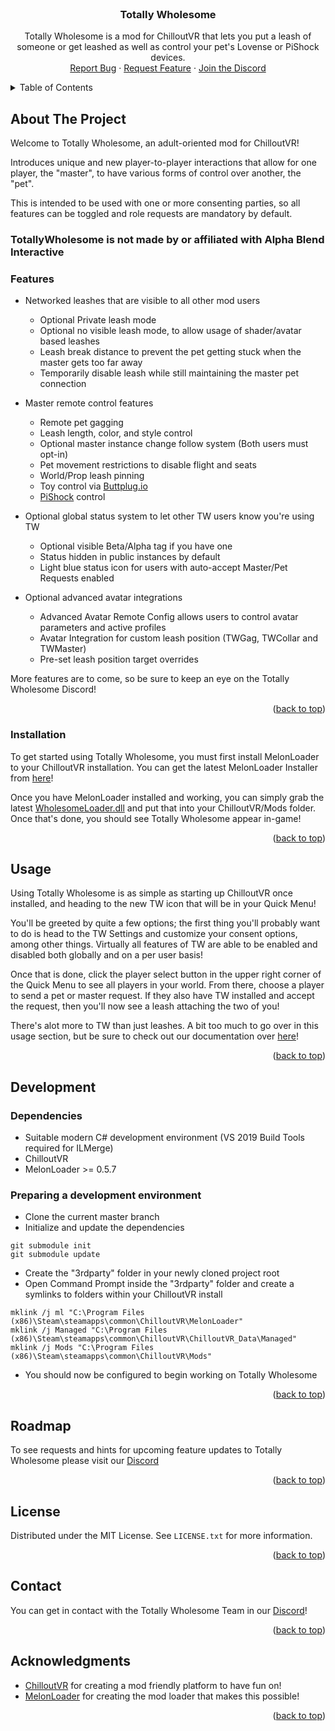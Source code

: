 <!-- PROJECT LOGO -->
<br />
<div align="center">
<h3 align="center">Totally Wholesome</h3>

  <p align="center">
    Totally Wholesome is a mod for ChilloutVR that lets you put a leash of someone or get leashed as well as control your pet's Lovense or PiShock devices.
    <br />
    <a href="https://github.com/TotallyWholesomeVRC/TotallyWholesome/issues">Report Bug</a>
    ·
    <a href="https://github.com/TotallyWholesomeVRC/TotallyWholesome/issues">Request Feature</a>
    ·
    <a href="https://discord.gg/sh5zmYrRnV">Join the Discord</a>
  </p>
</div>

<!-- TABLE OF CONTENTS -->
<details>
  <summary>Table of Contents</summary>
  <ol>
    <li>
      <a href="#about-the-project">About The Project</a>
    </li>
    <li><a href="#features">Features</a></li>
    <li><a href="#installation">Installation</a></li>
    <li><a href="#usage">Usage</a></li>
    <li><a href="#development">Development</a></li>
    <li><a href="#roadmap">Roadmap</a></li>
    <li><a href="#license">License</a></li>
    <li><a href="#contact">Contact</a></li>
    <li><a href="#acknowledgments">Acknowledgments</a></li>
  </ol>
</details>



<!-- ABOUT THE PROJECT -->
## About The Project

Welcome to Totally Wholesome, an adult-oriented mod for ChilloutVR!

Introduces unique and new player-to-player interactions that allow for one player, the "master", to have various forms of control over another, the "pet".

This is intended to be used with one or more consenting parties, so all features can be toggled and role requests are mandatory by default.

### TotallyWholesome is not made by or affiliated with Alpha Blend Interactive


### Features
* Networked leashes that are visible to all other mod users
    * Optional Private leash mode
    * Optional no visible leash mode, to allow usage of shader/avatar based leashes
    * Leash break distance to prevent the pet getting stuck when the master gets too far away
    * Temporarily disable leash while still maintaining the master pet connection

* Master remote control features
    * Remote pet gagging
    * Leash length, color, and style control
    * Optional master instance change follow system (Both users must opt-in)
    * Pet movement restrictions to disable flight and seats
    * World/Prop leash pinning
    * Toy control via [Buttplug.io](https://buttplug.io/)
    * [PiShock](https://pishock.com/#/) control

* Optional global status system to let other TW users know you're using TW
    * Optional visible Beta/Alpha tag if you have one
    * Status hidden in public instances by default
    * Light blue status icon for users with auto-accept Master/Pet Requests enabled

* Optional advanced avatar integrations
    * Advanced Avatar Remote Config allows users to control avatar parameters and active profiles
    * Avatar Integration for custom leash position (TWGag, TWCollar and TWMaster)
    * Pre-set leash position target overrides
 
 More features are to come, so be sure to keep an eye on the Totally Wholesome Discord!


<p align="right">(<a href="#readme-top">back to top</a>)</p>

<!-- GETTING STARTED -->
### Installation
To get started using Totally Wholesome, you must first install MelonLoader to your ChilloutVR installation. You can get the latest MelonLoader Installer from [here](https://github.com/LavaGang/MelonLoader.Installer/releases/latest/download/MelonLoader.Installer.exe)!

Once you have MelonLoader installed and working, you can simply grab the latest [WholesomeLoader.dll](https://github.com/TotallyWholesome/TotallyWholesomeMod/releases/latest) and put that into your ChilloutVR/Mods folder. Once that's done, you should see Totally Wholesome appear in-game!

<p align="right">(<a href="#readme-top">back to top</a>)</p>


<!-- USAGE EXAMPLES -->
## Usage

Using Totally Wholesome is as simple as starting up ChilloutVR once installed, and heading to the new TW icon that will be in your Quick Menu!

You'll be greeted by quite a few options; the first thing you'll probably want to do is head to the TW Settings and customize your consent options, among other things. Virtually all features of TW are able to be enabled and disabled both globally and on a per user basis!

Once that is done, click the player select button in the upper right corner of the Quick Menu to see all players in your world. From there, choose a player to send a pet or master request. If they also have TW installed and accept the request, then you'll now see a leash attaching the two of you!

There's alot more to TW than just leashes. A bit too much to go over in this usage section, but be sure to check out our documentation over [here](https://wiki.totallywholeso.me/)!

<p align="right">(<a href="#readme-top">back to top</a>)</p>

<!-- DEVELOPMENT -->
## Development

### Dependencies
 - Suitable modern C# development environment (VS 2019 Build Tools required for ILMerge)
 - ChilloutVR
 - MelonLoader >= 0.5.7

### Preparing a development environment

* Clone the current master branch
* Initialize and update the dependencies
```
git submodule init
git submodule update 
```
* Create the "3rdparty" folder in your newly cloned project root
* Open Command Prompt inside the "3rdparty" folder and create a symlinks to folders within your ChilloutVR install
```
mklink /j ml "C:\Program Files (x86)\Steam\steamapps\common\ChilloutVR\MelonLoader"
mklink /j Managed "C:\Program Files (x86)\Steam\steamapps\common\ChilloutVR\ChilloutVR_Data\Managed"
mklink /j Mods "C:\Program Files (x86)\Steam\steamapps\common\ChilloutVR\Mods"
```
* You should now be configured to begin working on Totally Wholesome


<p align="right">(<a href="#readme-top">back to top</a>)</p>

<!-- ROADMAP -->
## Roadmap

To see requests and hints for upcoming feature updates to Totally Wholesome please visit our [Discord](https://discord.gg/sh5zmYrRnV)

<p align="right">(<a href="#readme-top">back to top</a>)</p>


<!-- LICENSE -->
## License

Distributed under the MIT License. See `LICENSE.txt` for more information.

<p align="right">(<a href="#readme-top">back to top</a>)</p>



<!-- CONTACT -->
## Contact

You can get in contact with the Totally Wholesome Team in our [Discord](https://discord.gg/sh5zmYrRnV)!

<p align="right">(<a href="#readme-top">back to top</a>)</p>



<!-- ACKNOWLEDGMENTS -->
## Acknowledgments

* [ChilloutVR](https://store.steampowered.com/app/661130/ChilloutVR/) for creating a mod friendly platform to have fun on!
* [MelonLoader](https://github.com/LavaGang/MelonLoader/releases) for creating the mod loader that makes this possible!

<p align="right">(<a href="#readme-top">back to top</a>)</p>
